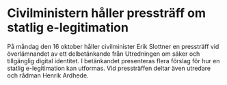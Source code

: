# Civilministern håller pressträff om statlig e-legitimation

På måndag den 16 oktober håller civilminister Erik Slottner en pressträff vid överlämnandet av ett delbetänkande från Utredningen om säker och tillgänglig digital identitet. I betänkandet presenteras flera förslag för hur en statlig e-legitimation kan utformas. Vid pressträffen deltar även utredare och rådman Henrik Ardhede.
